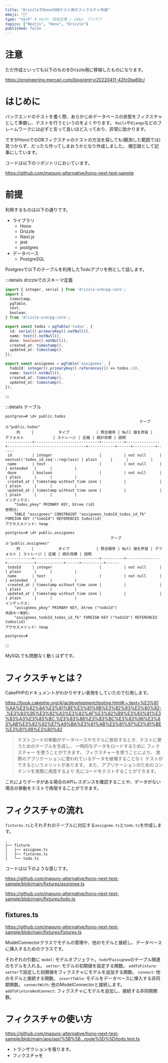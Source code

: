 ```yaml
---
title: "DrizzleでHonoのDBテスト用のフィクスチャ作成"
emoji: "💨"
type: "tech" # tech: 技術記事 / idea: アイデア
topics: ["Nextjs", "Hono", "Drizzle"]
published: false
---
```


# 注意
ただ作成といっても以下のものをDrizzle用に移植したものになります。

https://engineering.mercari.com/blog/entry/20220411-42fc0ba69c/

# はじめに
バックエンドのテストを書く際、あらかじめデータベースの状態をフィクスチャとして準備し、テストを行うというのをよくやります。
```Rails```や```Django```などのフレームワークには必ずと言って良いほど入っており、非常に助かります。

ですがHonoでのDBフィクスチャのテストの方法を探しても(観測した範囲では)見つからず、だったら作ってしまおうかとなり作成しました。
備忘録として記事にしています。

コードは以下のリポジトリにおいています。

https://github.com/maguro-alternative/hono-next-test-sample

# 前提
利用するものは以下の通りです。
- ライブラリ
  - Hono
  - Drizzle
  - Next.js
  - jest
  - postgres
- データベース
  - PostgreSQL

Postgresで以下のテーブルを利用したTodoアプリを例として話します。

:::details drizzleでのスキーマ定義
```ts:schema.ts
import { integer, serial } from 'drizzle-orm/pg-core';
import {
  timestamp,
  pgTable,
  text,
  boolean,
} from 'drizzle-orm/pg-core';

export const todos = pgTable('todos', {
  id: serial().primaryKey().notNull(),
  name: text().notNull(),
  done: boolean().notNull(),
  created_at: timestamp(),
  updated_at: timestamp(),
});

export const assignees = pgTable('assignees', {
  todoId: integer().primaryKey().references(() => todos.id),
  name: text().notNull(),
  created_at: timestamp(),
  updated_at: timestamp(),
});
```
:::

:::details テーブル
```
postgres=# \d+ public.todos
                                                            テーブル"public.todos"
     列     |           タイプ            | 照合順序 | Null 値を許容 |            デフォルト             | ストレージ | 圧縮 | 統計目標 | 説明 
------------+-----------------------------+----------+---------------+-----------------------------------+------------+------+----------+------
 id         | integer                     |          | not null      | nextval('todos_id_seq'::regclass) | plain      |      |          | 
 name       | text                        |          | not null      |                                   | extended   |      |          | 
 done       | boolean                     |          | not null      |                                   | plain      |      |          | 
 created_at | timestamp without time zone |          |               |                                   | plain      |      |          | 
 updated_at | timestamp without time zone |          |               |                                   | plain      |      |          | 
インデックス:
    "todos_pkey" PRIMARY KEY, btree (id)
参照元:
    TABLE "assignees" CONSTRAINT "assignees_todoId_todos_id_fk" FOREIGN KEY ("todoId") REFERENCES todos(id)
アクセスメソッド: heap

postgres=# \d+ public.assignees
                                               テーブル"public.assignees"
     列     |           タイプ            | 照合順序 | Null 値を許容 | デフォルト | ストレージ | 圧縮 | 統計目標 | 説明 
------------+-----------------------------+----------+---------------+------------+------------+------+----------+------
 todoId     | integer                     |          | not null      |            | plain      |      |          | 
 name       | text                        |          | not null      |            | extended   |      |          | 
 created_at | timestamp without time zone |          |               |            | plain      |      |          | 
 updated_at | timestamp without time zone |          |               |            | plain      |      |          | 
インデックス:
    "assignees_pkey" PRIMARY KEY, btree ("todoId")
外部キー制約:
    "assignees_todoId_todos_id_fk" FOREIGN KEY ("todoId") REFERENCES todos(id)
アクセスメソッド: heap

postgres=#
```

:::

MySQLでも問題なく動くはずです。

# フィクスチャとは？
CakePHPのドキュメントがわかりやすい表現をしていたので引用します。

https://book.cakephp.org/4/ja/development/testing.html#:~:text=%E3%81%AA%E3%82%8A%E3%81%BE%E3%81%9B%E3%82%93%E3%80%82-,%E3%83%95%E3%82%A3%E3%82%AF%E3%82%B9%E3%83%81%E3%83%A3%E3%83%BC,%E3%83%86%E3%83%BC%E3%83%96%E3%83%AB%E3%82%92%E7%A9%BA%E3%81%AB%E3%81%97%E3%81%BE%E3%81%99%E3%80%82

> テストコードの挙動がデータベースやモデルに依存するとき、テストに使うためのテーブルを生成し、 一時的なデータをロードするために フィクスチャー を使うことができます。 フィクスチャーを使うことにより、 実際のアプリケーションに使われているデータを破壊することなく テストができるというメリットがあります。 また、アプリケーションのためのコンテンツを実際に用意するより 先にコードをテストすることができます。

これによりデータがある場合のAPIレスポンスを確認することや、データがない場合の挙動をテストで再現することができます。

# フィクスチャの流れ
```fixtures.ts```とそれぞれのテーブルに対応する```assignee.ts```と```todo.ts```を作成します。
```
.
├── fixture
│   ├── assignee.ts
│   ├── fixtures.ts
│   └── todo.ts
```
コードは以下のような感じです。

https://github.com/maguro-alternative/hono-next-test-sample/blob/main/fixtures/assignee.ts

https://github.com/maguro-alternative/hono-next-test-sample/blob/main/fixtures/todo.ts

## fixtures.ts

https://github.com/maguro-alternative/hono-next-test-sample/blob/main/fixtures/fixtures.ts

ModelConnectorクラスでモデルの管理や、他のモデルと接続し、データベースに挿入するためのクラスです。

それぞれの引数に
```model```: モデルオブジェクト。```todo```や```assignee```のテーブル関連のモデルを入れる。
```setter```: モデルの初期値を設定する関数。
```addToFixture```: ```setter```で設定した初期値をフィクスチャにモデルを追加する関数。
```connect```: 他のモデルと接続する関数。
```insertTable```: モデルをデータベースに挿入する非同期関数。
```connectWith```: 他のModelConnectorと接続します。
```addToFixtureAndConnect```: フィクスチャにモデルを追加し、接続する非同期関数。

# フィクスチャの使い方

https://github.com/maguro-alternative/hono-next-test-sample/blob/main/app/api/%5B%5B...route%5D%5D/todo.test.ts

- トランザクションを張ります。
- フィクスチャを
